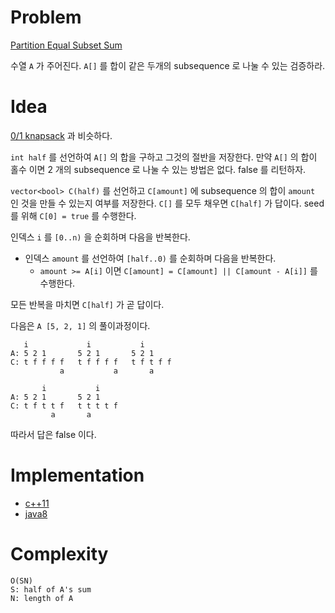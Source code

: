 # Problem

[Partition Equal Subset Sum](https://leetcode.com/problems/partition-equal-subset-sum/)

수열 `A` 가 주어진다. `A[]` 를 합이 같은 두개의 subsequence
로 나눌 수 있는 검증하라.

# Idea 

[0/1 knapsack](/fundamentals/dynamicprog/knapsack01/README.md) 과 비슷하다. 

`int half` 를 선언하여 `A[]` 의 합을 구하고 그것의 절반을 저장한다.
만약 `A[]` 의 합이 홀수 이면 2 개의 subsequence 로 나눌 수 있는 방법은
없다.  false 를 리턴하자.

`vector<bool> C(half)` 를 선언하고 `C[amount]` 에 subsequence 의 합이
`amount` 인 것을 만들 수 있는지 여부를 저장한다. `C[]` 를 모두 채우면
`C[half]` 가 답이다. seed 를 위해 `C[0] = true` 를 수행한다.

인덱스 `i` 를 `[0..n)` 을 순회하며 다음을 반복한다.

* 인덱스 `amount` 를 선언하여 `[half..0)` 를 순회하며 다음을 반복한다.
  * `amount >= A[i]` 이면 `C[amount] = C[amount] || C[amount - A[i]]`
    를 수행한다.
  
모든 반복을 마치면 `C[half]` 가 곧 답이다.

다음은 `A [5, 2, 1]` 의 풀이과정이다.

```
   i             i           i
A: 5 2 1       5 2 1       5 2 1
C: t f f f f   t f f f f   t f t f f
           a           a       a
           
       i           i    
A: 5 2 1       5 2 1     
C: t f t t f   t t t t f
         a       a      
```

따라서 답은 false 이다.
 
# Implementation

* [c++11](a.cpp)
* [java8](Solution.java)

# Complexity

```
O(SN)
S: half of A's sum
N: length of A
```
